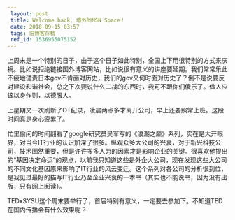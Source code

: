 ```yaml
---
 layout: post
 title: Welcome back, 墙外的MSN Space！
 date: 2018-09-15 03:57
 tags: 旧博客存档
 ref_id: 1536955075152
---
```

上周末是一个特别的日子，由于这个日子如此特别，全国上下用很特别的方式来庆祝。比如说拒绝链接国外博客网站，比如说很有意义的讲座要延期。我们常常乐此不疲地谴责日本gov不肯面对历史，我们的gov又何时面对历史了？倒不是说要反对建设和谐社会，总之下次要说什么二战的东西时，我可不跟你们傻乐了。做人应该以身作则，以德服人。

上星期又一次刷新了OT纪录，凌晨两点多才离开公司，早上还要照常上班。这段时间真是身心疲累了。

忙里偷闲的时间翻看了google研究员吴军写的《浪潮之巅》系列，实在是大开眼界，对当今IT行业的认识加深了很多。纵观众多大公司的兴衰，对于新兴科技公司，技术固然重要，但是许许多多人为的因素才是影响企业的关键。很喜欢他提出的“基因决定命运”的观点，以前我只知道这些是外企大公司，现在发现这些大公司的不同文化基因原来影响了IT行业的风云变迁。这个系列对各公司的分析很到位，是我见过最好的描写IT行业乃至企业兴衰的一本书（其实也不能说书，因为没有出版，只有网上阅读）。

TEDxSYSU这个周末要举行了，首届特别有意义，一定要去参加下。不知道TED在国内传播会有什么效果呢？

